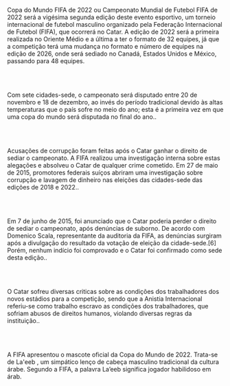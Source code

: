 <!DOCTYPE html>

<html lang="pt-br">
<head>
<meta charset="UTF-8">
<meta name="viewport">
<title>COPA DO MUNDO</title>


<p> Copa do Mundo FIFA de 2022 ou Campeonato Mundial de Futebol FIFA de 2022 será a vigésima segunda edição deste evento esportivo, um torneio internacional de futebol masculino organizado pela Federação Internacional de Futebol (FIFA), que ocorrerá no Catar. A edição de 2022 será a primeira realizada no Oriente Médio e a última a ter o formato de 32 equipes, já que a competição terá uma mudança no formato e número de equipes na edição de 2026, onde será sediado no Canadá, Estados Unidos e México, passando para 48 equipes.</p><br>
<br>
<p>Com sete cidades-sede, o campeonato será disputado entre 20 de novembro e 18 de dezembro, ao invés do período tradicional devido às altas temperaturas que o país sofre no meio do ano; esta é a primeira vez em que uma copa do mundo será disputada no final do ano..</p><br>
<br>

<P>Acusações de corrupção foram feitas após o Catar ganhar o direito de sediar o campeonato. A FIFA realizou uma investigação interna sobre estas alegações e absolveu o Catar de qualquer crime cometido. Em 27 de maio de 2015, promotores federais suíços abriram uma investigação sobre corrupção e lavagem de dinheiro nas eleições das cidades-sede das edições de 2018 e 2022..</p><br>
<br>

<p>Em 7 de junho de 2015, foi anunciado que o Catar poderia perder o direito de sediar o campeonato, após denúncias de suborno. De acordo com Domenico Scala, representante da auditoria da FIFA, as denúncias surgiram após a divulgação do resultado da votação de eleição da cidade-sede.[6] Porém, nenhum indício foi comprovado e o Catar foi confirmado como sede desta edição..</p><br>
<br>

<p>O Catar sofreu diversas criticas sobre as condições dos trabalhadores dos novos estádios para a competição, sendo que a Anistia Internacional referiu-se como trabalho escravo as condições dos trabalhadores, que sofriam abusos de direitos humanos, violando diversas regras da instituição..</p><br>
<br>

<p>A FIFA apresentou o mascote oficial da Copa do Mundo de 2022. Trata-se de La'eeb , um simpático lenço de cabeça masculino tradicional da cultura árabe. Segundo a FIFA, a palavra La’eeb significa jogador habilidoso em árab.</p><br>
<br>

<div aling="center">
<img scr="https://user-images.githubusercontent.com/118439213/202442765-71fb89f1-b112-4e27-9f6c-7d6f2f532404.jpg/">
</div>
